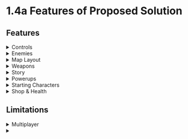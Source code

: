 # 1.4a Features of Proposed Solution

## Features

<details>

<summary>Controls</summary>

The controls for my game will be made for the standard QWERTY keyboard because this is the most common keyboard layout around the world. [(KeySource China Limited, 2011)](reference-list.md#features-of-a-proposed-solution) My controls were influenced by [this discussion](https://forum.unity.com/threads/most-common-keyboard-mouse-inputs-for-pc-games.380594/) in the unity forums in which players discuss their preferred keybinds for certain controls. I want to make sure that my controls are easy to use and somewhat similar to other similar games so that new players have no trouble quickly picking up how to play.

### Player Movement

The character's movement will be controlled using the WASD keys corresponding to up, left, down and right. Pressing multiple keys at once can cause the player to move diagonally, for example by holding W and A. This is the standard movement control system for most modern games. [(Wilde, 2016)](reference-list.md#features-of-a-proposed-solution) By using controls familiar to most gamers I hope to make the game easier for newer players to ensure that they don't become frustrated and stop playing.

The player will also be able to perform a 'dash' with a cooldown using the right mouse button. This will provide a momentary burst of speed which briefly but quickly propels the player forward.

### Attack

Players can attack with their weapon using the left mouse button. This will either swing a melee weapon or fire a ranged weapon, depending on the weapon type the player is currently using. There will also be a cooldown on how often the player can attack.

If the weapon has an ammo capacity then the 'R' key can be used to reload. Otherwise, the weapon will automatically reload the clip when it runs out of ammo.

### Interacting

Players will be able to interact using 'E' for example opening chests or purchasing items from a shop. I chose E because it is near the WASD keys which means it is easier for players to press while moving around.

### Other

The number keys 1, 2 and 3 will each correspond to selecting a weapon which the player has in their inventory. I chose these keys because they are close to WASD which means it will be easier to switch weapons while moving in a battle.

Pressing 'I' will open the inventory which will display the weapons which the player currently has equipped and allow them to change which slot the weapons are in. This will allow the user to customise their experience. I want this feature to look similar to what happens when you press CTRL in Enter the Gungeon but with more functionality.

\[IMAGE NEEDED]

Pressing 'G' will drop/swap the weapon the player is currently holding. If they are standing near a weapon on the ground then it will swap, otherwise, it will drop. I chose this key because it is far enough away from WASD so that players don't accidentally press it while in combat.

</details>

<details>

<summary>Enemies</summary>

### Enemy Types

#### Melee

#### Ranged

### Bosses

#### Win Condition

I would like the win condition for the game to be defeating the final boss at the end of the game. I do want it to be quite challenging so that completing the game feels like a great achievement.

#### Mini-Bosses

I think it would make the gameplay more interesting if occasionally there were periodic bosses to challenge the player. Also, it would provide satisfaction to the player to defeat each boss, similar to completing levels/ achievements. However, I think it would take a lot of time to implement lots of different bosses so I will only include this feature if I have enough time.

</details>

<details>

<summary>Map Layout</summary>

### Generation & Structure

### Rooms

#### Combat Rooms

Most rooms in the dungeon will be combat rooms in which the player needs to defeat enemies to pass through. These rooms may also include traps and will have cover in them that the player can hide behind and use to their advantage.

#### Vendor Rooms

Some rooms found in the dungeon will be vendor rooms where players can purchase new weapons or powerups from a shop using gold fragments which are can be scrounged throughout the dungeon and collected from enemies after they die.

#### Chest Rooms

A small number of rooms found in the dungeon will be chest rooms. A chest room will contain a chest which the player can open to be rewarded with some coins and a random weapon. Finding one of these will hopefully make the player feel lucky, especially if they find a good weapon.

</details>

<details>

<summary>Weapons</summary>



The player will be limited to carrying only 3 different weapons at once so that they have to make choices between the different weapons which they want to use.

I'd like each weapon the player picks up to have randomly a prefix for example 'rusted' or 'tempered' which affects the statistics of the weapon: either making it stronger or weaker. The prefixes for ranged and melee weapons will be different so that it makes sense.

### Melee

Because melee weapons require the player to get close to enemies which could be difficult under a rain of projectiles. Therefore an attack with a melee weapon will destroy bullets which are just in front of the player.

Below is a list of potential melee weapons I could implement.

* Polearm
* Greatsword
* Battleaxe
* War Hammer
* Barbarian Club

### Ranged

Ranged weapons will have a reload system so that the player cannot simply fire all the time. Furthermore, I hope to include some automatic weapons in my game, where the player does not need to click each time to fire but instead can hold down the mouse button.

Below is a list of potential ranged weapons I could implement.

* Revolver
* Machine pistol
* Shotgun
* Sniper
* Bazooka
* Carbine
* SMG
* Plasma launcher

</details>

<details>

<summary>Story</summary>

[(Thompson, 2019)](reference-list.md#features-of-a-proposed-solution) writes "_The narrative in a video game is essential as it ensures a gamer is immersed and actively participates in determining the outcome of the game_". Therefore I want my game to include small elements of a background story to help set the scene of the game and make it feel more immersive. This will be in the form of a brief introduction at the start of the game; after the final boss fight is resolved at the end and little notes or tattered books of lore inside the game.

</details>

<details>

<summary>Powerups</summary>



</details>

<details>

<summary>Starting Characters</summary>



</details>

<details>

<summary>Shop &#x26; Health</summary>



</details>

## Limitations

<details>

<summary>Multiplayer</summary>



</details>

<details>

<summary></summary>



</details>

